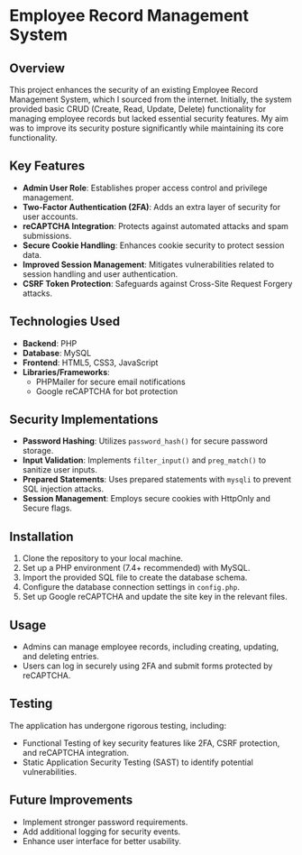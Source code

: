 # Employee Record Management System

## Overview
This project enhances the security of an existing Employee Record Management System, which I sourced from the internet. Initially, the system provided basic CRUD (Create, Read, Update, Delete) functionality for managing employee records but lacked essential security features. My aim was to improve its security posture significantly while maintaining its core functionality.

## Key Features
- **Admin User Role**: Establishes proper access control and privilege management.
- **Two-Factor Authentication (2FA)**: Adds an extra layer of security for user accounts.
- **reCAPTCHA Integration**: Protects against automated attacks and spam submissions.
- **Secure Cookie Handling**: Enhances cookie security to protect session data.
- **Improved Session Management**: Mitigates vulnerabilities related to session handling and user authentication.
- **CSRF Token Protection**: Safeguards against Cross-Site Request Forgery attacks.

## Technologies Used
- **Backend**: PHP
- **Database**: MySQL
- **Frontend**: HTML5, CSS3, JavaScript
- **Libraries/Frameworks**:
  - PHPMailer for secure email notifications
  - Google reCAPTCHA for bot protection

## Security Implementations
- **Password Hashing**: Utilizes `password_hash()` for secure password storage.
- **Input Validation**: Implements `filter_input()` and `preg_match()` to sanitize user inputs.
- **Prepared Statements**: Uses prepared statements with `mysqli` to prevent SQL injection attacks.
- **Session Management**: Employs secure cookies with HttpOnly and Secure flags.

## Installation
1. Clone the repository to your local machine.
2. Set up a PHP environment (7.4+ recommended) with MySQL.
3. Import the provided SQL file to create the database schema.
4. Configure the database connection settings in `config.php`.
5. Set up Google reCAPTCHA and update the site key in the relevant files.

## Usage
- Admins can manage employee records, including creating, updating, and deleting entries.
- Users can log in securely using 2FA and submit forms protected by reCAPTCHA.

## Testing
The application has undergone rigorous testing, including:
- Functional Testing of key security features like 2FA, CSRF protection, and reCAPTCHA integration.
- Static Application Security Testing (SAST) to identify potential vulnerabilities.

## Future Improvements
- Implement stronger password requirements.
- Add additional logging for security events.
- Enhance user interface for better usability.
